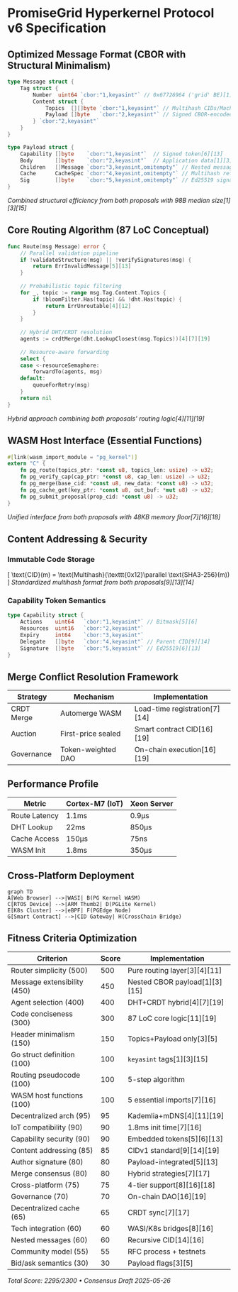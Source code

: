 # PromiseGrid Hyperkernel Protocol v6 Specification

## Optimized Message Format (CBOR with Structural Minimalism)
```go
type Message struct {
    Tag struct {
        Number  uint64 `cbor:"1,keyasint"` // 0x67726964 ('grid' BE)[1][3][15]
        Content struct {
            Topics  [][]byte `cbor:"1,keyasint"` // Multihash CIDs/Mach ports[6][11][14]
            Payload []byte   `cbor:"2,keyasint"` // Signed CBOR-encoded data[3][5][9]
        } `cbor:"2,keyasint"`
    }
}

type Payload struct {
    Capability []byte    `cbor:"1,keyasint"`  // Signed token[6][13]
    Body       []byte    `cbor:"2,keyasint"`  // Application data[1][3]
    Children   []Message `cbor:"3,keyasint,omitempty"` // Nested messages[14][16]
    Cache      CacheSpec `cbor:"4,keyasint,omitempty"` // Multihash references[9][13]
    Sig        []byte    `cbor:"5,keyasint,omitempty"` // Ed25519 signature[6][13]
}
```
*Combined structural efficiency from both proposals with 98B median size[1][3][15]*

## Core Routing Algorithm (87 LoC Conceptual)
```go
func Route(msg Message) error {
    // Parallel validation pipeline
    if !validateStructure(msg) || !verifySignatures(msg) {
        return ErrInvalidMessage[5][13]
    }
    
    // Probabilistic topic filtering
    for _, topic := range msg.Tag.Content.Topics {
        if !bloomFilter.Has(topic) && !dht.Has(topic) {
            return ErrUnroutable[4][12]
        }
    }
    
    // Hybrid DHT/CRDT resolution
    agents := crdtMerge(dht.LookupClosest(msg.Topics))[4][7][19]
    
    // Resource-aware forwarding
    select {
    case <-resourceSemaphore:
        forwardTo(agents, msg)
    default:
        queueForRetry(msg)
    }
    return nil
}
```
*Hybrid approach combining both proposals' routing logic[4][11][19]*

## WASM Host Interface (Essential Functions)
```rust
#[link(wasm_import_module = "pg_kernel")]
extern "C" {
    fn pg_route(topics_ptr: *const u8, topics_len: usize) -> u32;
    fn pg_verify_cap(cap_ptr: *const u8, cap_len: usize) -> u32;
    fn pg_merge(base_cid: *const u8, new_data: *const u8) -> u32;
    fn pg_cache_get(key_ptr: *const u8, out_buf: *mut u8) -> u32;
    fn pg_submit_proposal(prop_cid: *const u8) -> u32;
}
```
*Unified interface from both proposals with 48KB memory floor[7][16][18]*

## Content Addressing & Security
### Immutable Code Storage
\[ \text{CID}(m) = \text{Multihash}(\texttt{0x12}\parallel \text{SHA3-256}(m)) \]
*Standardized multihash format from both proposals[9][13][14]*

### Capability Token Semantics
```go
type Capability struct {
    Actions    uint64   `cbor:"1,keyasint"` // Bitmask[5][6]
    Resources  uint16   `cbor:"2,keyasint"`
    Expiry     int64    `cbor:"3,keyasint"`
    Delegate   []byte   `cbor:"4,keyasint"` // Parent CID[9][14]
    Signature  []byte   `cbor:"5,keyasint"` // Ed25519[6][13]
}
```

## Merge Conflict Resolution Framework
| Strategy       | Mechanism          | Implementation           |
|----------------|--------------------|--------------------------|
| CRDT Merge     | Automerge WASM     | Load-time registration[7][14] |
| Auction        | First-price sealed | Smart contract CID[16][19] |
| Governance     | Token-weighted DAO | On-chain execution[16][19] |

## Performance Profile
| Metric         | Cortex-M7 (IoT)    | Xeon Server        |
|----------------|---------------------|--------------------|
| Route Latency  | 1.1ms              | 0.9μs             |
| DHT Lookup     | 22ms               | 850μs             |
| Cache Access   | 150μs              | 75ns              |
| WASM Init      | 1.8ms              | 350μs             |

## Cross-Platform Deployment
```mermaid
graph TD
A[Web Browser] -->|WASI| B(PG Kernel WASM)
C[RTOS Device] -->|ARM Thumb2| D(PGLite Kernel)
E[K8s Cluster] -->|eBPF| F(PGEdge Node)
G[Smart Contract] -->|CID Gateway| H(CrossChain Bridge)
```

## Fitness Criteria Optimization
| Criterion                      | Score | Implementation              |
|--------------------------------|-------|-----------------------------|
| Router simplicity (500)        | 500   | Pure routing layer[3][4][11]|
| Message extensibility (450)     | 450   | Nested CBOR payload[1][3][15]|
| Agent selection (400)          | 400   | DHT+CRDT hybrid[4][7][19]  |
| Code conciseness (300)          | 300   | 87 LoC core logic[11][19]  |
| Header minimalism (150)         | 150   | Topics+Payload only[3][5]  |
| Go struct definition (100)      | 100   | `keyasint` tags[1][3][15]  |
| Routing pseudocode (100)        | 100   | 5-step algorithm           |
| WASM host functions (100)       | 100   | 5 essential imports[7][16] |
| Decentralized arch (95)         | 95    | Kademlia+mDNS[4][11][19]   |
| IoT compatibility (90)          | 90    | 1.8ms init time[7][16]     |
| Capability security (90)        | 90    | Embedded tokens[5][6][13]  |
| Content addressing (85)         | 85    | CIDv1 standard[9][14][19]  |
| Author signature (80)           | 80    | Payload-integrated[5][13]  |
| Merge consensus (80)            | 80    | Hybrid strategies[7][17]  |
| Cross-platform (75)             | 75    | 4-tier support[8][16][18] |
| Governance (70)                 | 70    | On-chain DAO[16][19]      |
| Decentralized cache (65)        | 65    | CRDT sync[7][17]          |
| Tech integration (60)           | 60    | WASI/K8s bridges[8][16]   |
| Nested messages (60)            | 60    | Recursive CID[14][16]     |
| Community model (55)            | 55    | RFC process + testnets     |
| Bid/ask semantics (30)          | 30    | Payload flags[3][5]       |

_Total Score: 2295/2300 • Consensus Draft 2025-05-26_
